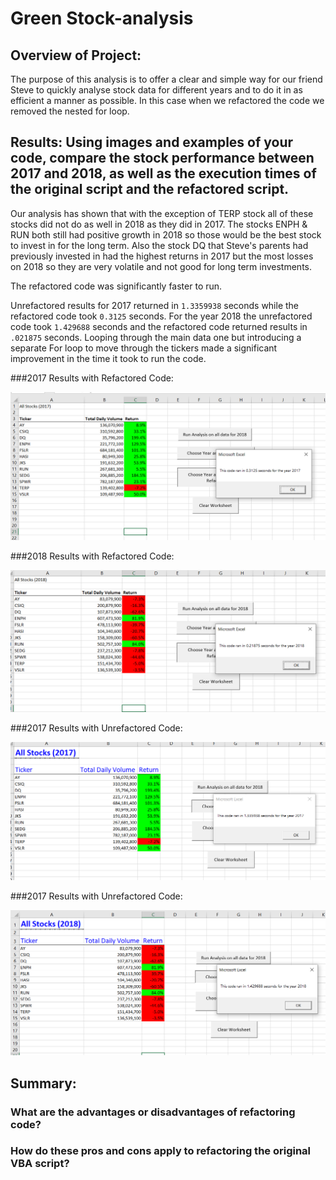 # Green Stock-analysis

## Overview of Project: 

The purpose of this analysis is to offer a clear and simple way for our friend Steve to quickly analyse stock data for different years and to do it in as efficient a manner as possible. In this case when we refactored the code we removed the nested for loop.

## Results: Using images and examples of your code, compare the stock performance between 2017 and 2018, as well as the execution times of the original script and the refactored script.


Our analysis has shown that with the exception of TERP stock all of these stocks did not do as well in 2018 as they did in 2017. The stocks ENPH & RUN both still had positive growth in 2018 so those would be the best stock to invest in for the long term. Also the stock DQ that Steve's parents had previously invested in had the highest returns in 2017 but the most losses on 2018 so they are very volatile and not good for long term investments. 

The refactored code was significantly faster to run. 

Unrefactored results for 2017 returned in `1.3359938` seconds while the refactored code took `0.3125` seconds. For the year 2018 the unrefactored code took `1.429688` seconds and the refactored code returned results in `.021875` seconds. Looping through the main data one but introducing a separate For loop to move through the tickers made a significant improvement in the time it took to run the code. 

###2017 Results with Refactored Code:

![Refactored Results & Run Time for 2017](https://github.com/ccastanette/stock-analysis/blob/master/Resources/VBA_Challenge_2017.png)

###2018 Results with Refactored Code:

![Refactored Results & Run Time for 2018](https://github.com/ccastanette/stock-analysis/blob/master/Resources/VBA_Challenge_2018.png)

###2017 Results with Unrefactored Code:

![Un-Refactored Results & Run Time for 2017](https://github.com/ccastanette/stock-analysis/blob/master/Resources/VBA_Challenge_2017_unrefactored.png)

###2017 Results with Unrefactored Code:

![Un-Refactored Results & Run Time for 2018](https://github.com/ccastanette/stock-analysis/blob/master/Resources/VBA_Challenge_2018_unrefactored.png)


## Summary: 

### What are the advantages or disadvantages of refactoring code?

### How do these pros and cons apply to refactoring the original VBA script?
